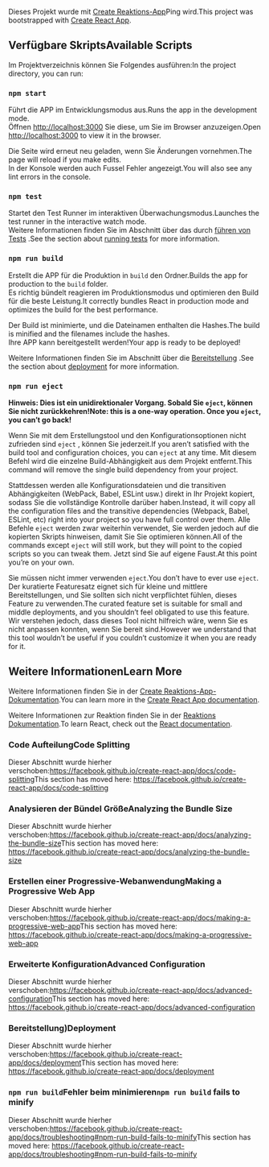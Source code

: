 <span data-ttu-id="1a1fa-101">Dieses Projekt wurde mit [Create Reaktions-App](https://github.com/facebook/create-react-app)Ping wird.</span><span class="sxs-lookup"><span data-stu-id="1a1fa-101">This project was bootstrapped with [Create React App](https://github.com/facebook/create-react-app).</span></span>

## <a name="available-scripts"></a><span data-ttu-id="1a1fa-102">Verfügbare Skripts</span><span class="sxs-lookup"><span data-stu-id="1a1fa-102">Available Scripts</span></span>

<span data-ttu-id="1a1fa-103">Im Projektverzeichnis können Sie Folgendes ausführen:</span><span class="sxs-lookup"><span data-stu-id="1a1fa-103">In the project directory, you can run:</span></span>

### `npm start`

<span data-ttu-id="1a1fa-104">Führt die APP im Entwicklungsmodus aus.</span><span class="sxs-lookup"><span data-stu-id="1a1fa-104">Runs the app in the development mode.</span></span><br />
<span data-ttu-id="1a1fa-105">Öffnen [http://localhost:3000](http://localhost:3000) Sie diese, um Sie im Browser anzuzeigen.</span><span class="sxs-lookup"><span data-stu-id="1a1fa-105">Open [http://localhost:3000](http://localhost:3000) to view it in the browser.</span></span>

<span data-ttu-id="1a1fa-106">Die Seite wird erneut neu geladen, wenn Sie Änderungen vornehmen.</span><span class="sxs-lookup"><span data-stu-id="1a1fa-106">The page will reload if you make edits.</span></span><br />
<span data-ttu-id="1a1fa-107">In der Konsole werden auch Fussel Fehler angezeigt.</span><span class="sxs-lookup"><span data-stu-id="1a1fa-107">You will also see any lint errors in the console.</span></span>

### `npm test`

<span data-ttu-id="1a1fa-108">Startet den Test Runner im interaktiven Überwachungsmodus.</span><span class="sxs-lookup"><span data-stu-id="1a1fa-108">Launches the test runner in the interactive watch mode.</span></span><br />
<span data-ttu-id="1a1fa-109">Weitere Informationen finden Sie im Abschnitt über das durch [führen von Tests](https://facebook.github.io/create-react-app/docs/running-tests) .</span><span class="sxs-lookup"><span data-stu-id="1a1fa-109">See the section about [running tests](https://facebook.github.io/create-react-app/docs/running-tests) for more information.</span></span>

### `npm run build`

<span data-ttu-id="1a1fa-110">Erstellt die APP für die Produktion in `build` den Ordner.</span><span class="sxs-lookup"><span data-stu-id="1a1fa-110">Builds the app for production to the `build` folder.</span></span><br />
<span data-ttu-id="1a1fa-111">Es richtig bündelt reagieren im Produktionsmodus und optimieren den Build für die beste Leistung.</span><span class="sxs-lookup"><span data-stu-id="1a1fa-111">It correctly bundles React in production mode and optimizes the build for the best performance.</span></span>

<span data-ttu-id="1a1fa-112">Der Build ist minimierte, und die Dateinamen enthalten die Hashes.</span><span class="sxs-lookup"><span data-stu-id="1a1fa-112">The build is minified and the filenames include the hashes.</span></span><br />
<span data-ttu-id="1a1fa-113">Ihre APP kann bereitgestellt werden!</span><span class="sxs-lookup"><span data-stu-id="1a1fa-113">Your app is ready to be deployed!</span></span>

<span data-ttu-id="1a1fa-114">Weitere Informationen finden Sie im Abschnitt über die [Bereitstellung](https://facebook.github.io/create-react-app/docs/deployment) .</span><span class="sxs-lookup"><span data-stu-id="1a1fa-114">See the section about [deployment](https://facebook.github.io/create-react-app/docs/deployment) for more information.</span></span>

### `npm run eject`

<span data-ttu-id="1a1fa-115">**Hinweis: Dies ist ein unidirektionaler Vorgang. Sobald Sie `eject`, können Sie nicht zurückkehren!**</span><span class="sxs-lookup"><span data-stu-id="1a1fa-115">**Note: this is a one-way operation. Once you `eject`, you can’t go back!**</span></span>

<span data-ttu-id="1a1fa-116">Wenn Sie mit dem Erstellungstool und den Konfigurationsoptionen nicht zufrieden sind `eject` , können Sie jederzeit.</span><span class="sxs-lookup"><span data-stu-id="1a1fa-116">If you aren’t satisfied with the build tool and configuration choices, you can `eject` at any time.</span></span> <span data-ttu-id="1a1fa-117">Mit diesem Befehl wird die einzelne Build-Abhängigkeit aus dem Projekt entfernt.</span><span class="sxs-lookup"><span data-stu-id="1a1fa-117">This command will remove the single build dependency from your project.</span></span>

<span data-ttu-id="1a1fa-118">Stattdessen werden alle Konfigurationsdateien und die transitiven Abhängigkeiten (WebPack, Babel, ESLint usw.) direkt in Ihr Projekt kopiert, sodass Sie die vollständige Kontrolle darüber haben.</span><span class="sxs-lookup"><span data-stu-id="1a1fa-118">Instead, it will copy all the configuration files and the transitive dependencies (Webpack, Babel, ESLint, etc) right into your project so you have full control over them.</span></span> <span data-ttu-id="1a1fa-119">Alle Befehle `eject` werden zwar weiterhin verwendet, Sie werden jedoch auf die kopierten Skripts hinweisen, damit Sie Sie optimieren können.</span><span class="sxs-lookup"><span data-stu-id="1a1fa-119">All of the commands except `eject` will still work, but they will point to the copied scripts so you can tweak them.</span></span> <span data-ttu-id="1a1fa-120">Jetzt sind Sie auf eigene Faust.</span><span class="sxs-lookup"><span data-stu-id="1a1fa-120">At this point you’re on your own.</span></span>

<span data-ttu-id="1a1fa-121">Sie müssen nicht immer verwenden `eject`.</span><span class="sxs-lookup"><span data-stu-id="1a1fa-121">You don’t have to ever use `eject`.</span></span> <span data-ttu-id="1a1fa-122">Der kuratierte Featuresatz eignet sich für kleine und mittlere Bereitstellungen, und Sie sollten sich nicht verpflichtet fühlen, dieses Feature zu verwenden.</span><span class="sxs-lookup"><span data-stu-id="1a1fa-122">The curated feature set is suitable for small and middle deployments, and you shouldn’t feel obligated to use this feature.</span></span> <span data-ttu-id="1a1fa-123">Wir verstehen jedoch, dass dieses Tool nicht hilfreich wäre, wenn Sie es nicht anpassen konnten, wenn Sie bereit sind.</span><span class="sxs-lookup"><span data-stu-id="1a1fa-123">However we understand that this tool wouldn’t be useful if you couldn’t customize it when you are ready for it.</span></span>

## <a name="learn-more"></a><span data-ttu-id="1a1fa-124">Weitere Informationen</span><span class="sxs-lookup"><span data-stu-id="1a1fa-124">Learn More</span></span>

<span data-ttu-id="1a1fa-125">Weitere Informationen finden Sie in der [Create Reaktions-App-Dokumentation](https://facebook.github.io/create-react-app/docs/getting-started).</span><span class="sxs-lookup"><span data-stu-id="1a1fa-125">You can learn more in the [Create React App documentation](https://facebook.github.io/create-react-app/docs/getting-started).</span></span>

<span data-ttu-id="1a1fa-126">Weitere Informationen zur Reaktion finden Sie in der [Reaktions Dokumentation](https://reactjs.org/).</span><span class="sxs-lookup"><span data-stu-id="1a1fa-126">To learn React, check out the [React documentation](https://reactjs.org/).</span></span>

### <a name="code-splitting"></a><span data-ttu-id="1a1fa-127">Code Aufteilung</span><span class="sxs-lookup"><span data-stu-id="1a1fa-127">Code Splitting</span></span>

<span data-ttu-id="1a1fa-128">Dieser Abschnitt wurde hierher verschoben:https://facebook.github.io/create-react-app/docs/code-splitting</span><span class="sxs-lookup"><span data-stu-id="1a1fa-128">This section has moved here: https://facebook.github.io/create-react-app/docs/code-splitting</span></span>

### <a name="analyzing-the-bundle-size"></a><span data-ttu-id="1a1fa-129">Analysieren der Bündel Größe</span><span class="sxs-lookup"><span data-stu-id="1a1fa-129">Analyzing the Bundle Size</span></span>

<span data-ttu-id="1a1fa-130">Dieser Abschnitt wurde hierher verschoben:https://facebook.github.io/create-react-app/docs/analyzing-the-bundle-size</span><span class="sxs-lookup"><span data-stu-id="1a1fa-130">This section has moved here: https://facebook.github.io/create-react-app/docs/analyzing-the-bundle-size</span></span>

### <a name="making-a-progressive-web-app"></a><span data-ttu-id="1a1fa-131">Erstellen einer Progressive-Webanwendung</span><span class="sxs-lookup"><span data-stu-id="1a1fa-131">Making a Progressive Web App</span></span>

<span data-ttu-id="1a1fa-132">Dieser Abschnitt wurde hierher verschoben:https://facebook.github.io/create-react-app/docs/making-a-progressive-web-app</span><span class="sxs-lookup"><span data-stu-id="1a1fa-132">This section has moved here: https://facebook.github.io/create-react-app/docs/making-a-progressive-web-app</span></span>

### <a name="advanced-configuration"></a><span data-ttu-id="1a1fa-133">Erweiterte Konfiguration</span><span class="sxs-lookup"><span data-stu-id="1a1fa-133">Advanced Configuration</span></span>

<span data-ttu-id="1a1fa-134">Dieser Abschnitt wurde hierher verschoben:https://facebook.github.io/create-react-app/docs/advanced-configuration</span><span class="sxs-lookup"><span data-stu-id="1a1fa-134">This section has moved here: https://facebook.github.io/create-react-app/docs/advanced-configuration</span></span>

### <a name="deployment"></a><span data-ttu-id="1a1fa-135">Bereitstellung)</span><span class="sxs-lookup"><span data-stu-id="1a1fa-135">Deployment</span></span>

<span data-ttu-id="1a1fa-136">Dieser Abschnitt wurde hierher verschoben:https://facebook.github.io/create-react-app/docs/deployment</span><span class="sxs-lookup"><span data-stu-id="1a1fa-136">This section has moved here: https://facebook.github.io/create-react-app/docs/deployment</span></span>

### <a name="npm-run-build-fails-to-minify"></a><span data-ttu-id="1a1fa-137">`npm run build`Fehler beim minimieren</span><span class="sxs-lookup"><span data-stu-id="1a1fa-137">`npm run build` fails to minify</span></span>

<span data-ttu-id="1a1fa-138">Dieser Abschnitt wurde hierher verschoben:https://facebook.github.io/create-react-app/docs/troubleshooting#npm-run-build-fails-to-minify</span><span class="sxs-lookup"><span data-stu-id="1a1fa-138">This section has moved here: https://facebook.github.io/create-react-app/docs/troubleshooting#npm-run-build-fails-to-minify</span></span>
